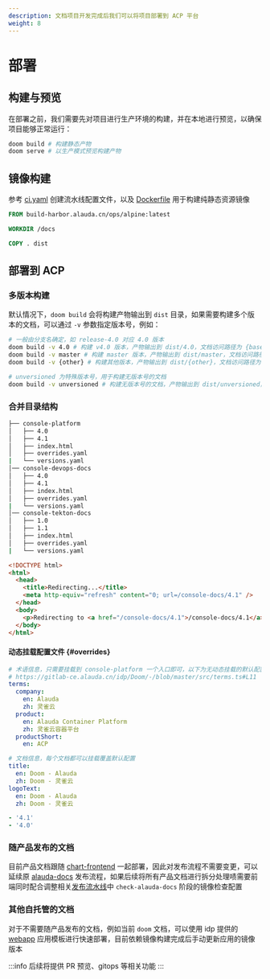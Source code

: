 ```yaml
---
description: 文档项目开发完成后我们可以将项目部署到 ACP 平台
weight: 8
---
```


# 部署

## 构建与预览

在部署之前，我们需要先对项目进行生产环境的构建，并在本地进行预览，以确保项目能够正常运行：

```bash
doom build # 构建静态产物
doom serve # 以生产模式预览构建产物
```

## 镜像构建

参考 [ci.yaml](https://gitlab-ce.alauda.cn/idp/Doom/-/blob/master/.build/ci.yaml) 创建流水线配置文件，以及 [Dockerfile](https://gitlab-ce.alauda.cn/idp/Doom/-/blob/master/Dockerfile) 用于构建纯静态资源镜像

```dockerfile
FROM build-harbor.alauda.cn/ops/alpine:latest

WORKDIR /docs

COPY . dist
```

## 部署到 ACP

### 多版本构建

默认情况下，`doom build` 会将构建产物输出到 `dist` 目录，如果需要构建多个版本的文档，可以通过 `-v` 参数指定版本号，例如：

```bash
# 一般由分支名确定，如 release-4.0 对应 4.0 版本
doom build -v 4.0 # 构建 v4.0 版本，产物输出到 dist/4.0，文档访问路径为 {base}/4.0
doom build -v master # 构建 master 版本，产物输出到 dist/master，文档访问路径为 {base}/master
doom build -v {other} # 构建其他版本，产物输出到 dist/{other}，文档访问路径为 {base}/{other}

# unversioned 为特殊版本号，用于构建无版本号的文档
doom build -v unversioned # 构建无版本号的文档，产物输出到 dist/unversioned，文档访问路径为 {base}
```

### 合并目录结构

```sh
├── console-platform
│   ├── 4.0
│   ├── 4.1
│   ├── index.html
│   ├── overrides.yaml
|   └── versions.yaml
│── console-devops-docs
│   ├── 4.0
│   ├── 4.1
│   ├── index.html
│   ├── overrides.yaml
|   └── versions.yaml
│── console-tekton-docs
│   ├── 1.0
│   ├── 1.1
│   ├── index.html
│   ├── overrides.yaml
|   └── versions.yaml
```

```html title="index.html"
<!DOCTYPE html>
<html>
  <head>
    <title>Redirecting...</title>
    <meta http-equiv="refresh" content="0; url=/console-docs/4.1" />
  </head>
  <body>
    <p>Redirecting to <a href="/console-docs/4.1">/console-docs/4.1</a></p>
  </body>
</html>
```

#### 动态挂载配置文件 \{#overrides}

```yaml title="overrides.yaml"
# 术语信息，只需要挂载到 console-platform 一个入口即可，以下为无动态挂载的默认配置
# https://gitlab-ce.alauda.cn/idp/Doom/-/blob/master/src/terms.ts#L11
terms:
  company:
    en: Alauda
    zh: 灵雀云
  product:
    en: Alauda Container Platform
    zh: 灵雀云容器平台
  productShort:
    en: ACP

# 文档信息，每个文档都可以挂载覆盖默认配置
title:
  en: Doom - Alauda
  zh: Doom - 灵雀云
logoText:
  en: Doom - Alauda
  zh: Doom - 灵雀云
```

```yaml title="versions.yaml"
- '4.1'
- '4.0'
```

### 随产品发布的文档

目前产品文档跟随 [chart-frontend](https://gitlab-ce.alauda.cn/frontend/chart-frontend/-/blob/master/chart/values.yaml#L78-107) 一起部署，因此对发布流程不需要变更，可以延续原 [alauda-docs](https://gitlab-ce.alauda.cn/alauda/alauda-docs) 发布流程，如果后续将所有产品文档进行拆分处理啧需要前端同时配合调整相关[发布流水线](https://edge.alauda.cn/console-devops/workspace/frontend/cd?delivery=packager-frontend-chart)中 `check-alauda-docs` 阶段的镜像检查配置

### 其他自托管的文档

对于不需要随产品发布的文档，例如当前 `doom` 文档，可以使用 idp 提供的 [webapp](https://edge.alauda.cn/console-acp/app-market/idp~alauda-idp~idp/chart/webapp.idp-repo/latest) 应用模板进行快速部署，目前依赖镜像构建完成后手动更新应用的镜像版本

:::info
后续将提供 PR 预览、gitops 等相关功能
:::

